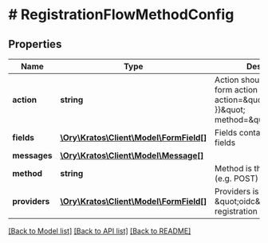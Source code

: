 # # RegistrationFlowMethodConfig

## Properties

Name | Type | Description | Notes
------------ | ------------- | ------------- | -------------
**action** | **string** | Action should be used as the form action URL &#x60;&lt;form action&#x3D;\&quot;{{ .Action }}\&quot; method&#x3D;\&quot;post\&quot;&gt;&#x60;. |
**fields** | [**\Ory\Kratos\Client\Model\FormField[]**](FormField.md) | Fields contains multiple fields |
**messages** | [**\Ory\Kratos\Client\Model\Message[]**](Message.md) |  | [optional]
**method** | **string** | Method is the form method (e.g. POST) |
**providers** | [**\Ory\Kratos\Client\Model\FormField[]**](FormField.md) | Providers is set for the \&quot;oidc\&quot; registration method. | [optional]

[[Back to Model list]](../../README.md#models) [[Back to API list]](../../README.md#endpoints) [[Back to README]](../../README.md)
